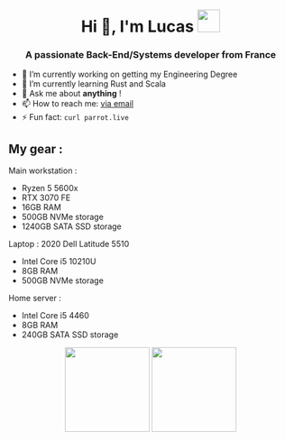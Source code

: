<h1 align="center">Hi 👋, I'm Lucas <img height="40" src="https://c.tenor.com/rLOjyzhrq2cAAAAi/parrot-dancing-parrot.gif"></h1>
<h3 align="center">A passionate Back-End/Systems developer from France</h3>


- 🔭 I’m currently working on getting my Engineering Degree
- 🌱 I’m currently learning Rust and Scala
- 💬 Ask me about <b>anything</b> !
- 📫 How to reach me: <a href="mailto:draescherl@cy-tech.fr">via email</a>
- ⚡ Fun fact: `curl parrot.live`


<h2>My gear :</h2>

Main workstation :
- Ryzen 5 5600x
- RTX 3070 FE
- 16GB RAM
- 500GB NVMe storage
- 1240GB SATA SSD storage


Laptop : 2020 Dell Latitude 5510
- Intel Core i5 10210U
- 8GB RAM
- 500GB NVMe storage


Home server :
- Intel Core i5 4460
- 8GB RAM
- 240GB SATA SSD storage


<p align= "center">
  <img height= "150" src="https://github-readme-stats.vercel.app/api?username=draescherl&theme=vue-dark&show_icons=true&hide_rank=true&count_private=true" />
  <img height= "150" src="https://github-readme-stats.vercel.app/api/top-langs/?username=draescherl&theme=vue-dark&layout=compact&langs_count=10" />
</p>
